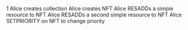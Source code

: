 1
Alice creates collection
Alice creates NFT
Alice RESADDs a simple resource to NFT
Alice RESADDs a second simple resource to NFT
Alice SETPRIORITY on NFT to change priority